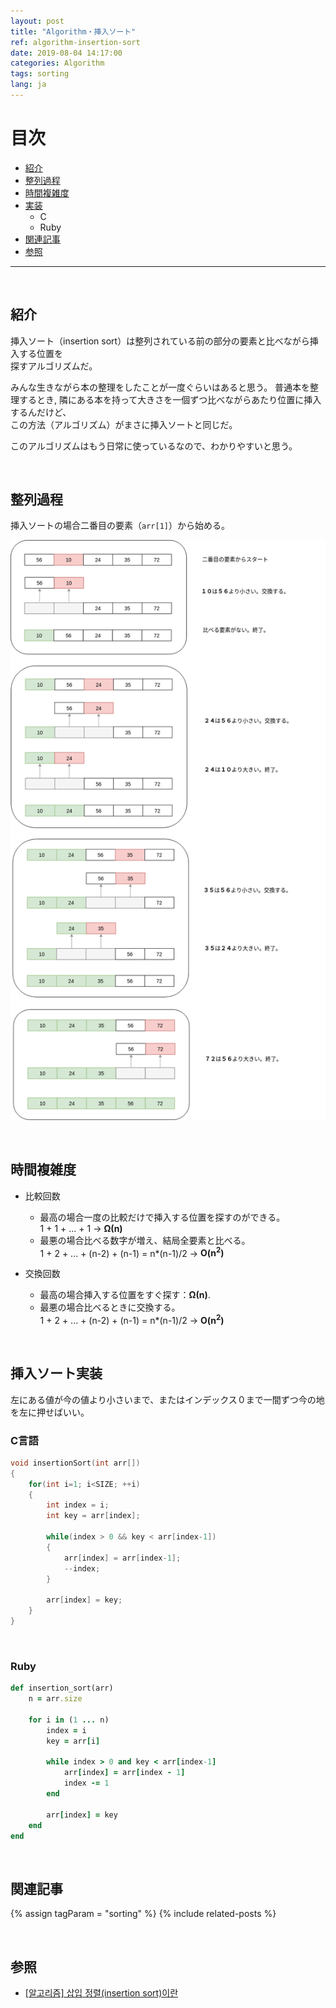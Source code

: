 ```yaml
---
layout: post
title: "Algorithm・挿入ソート"
ref: algorithm-insertion-sort
date: 2019-08-04 14:17:00
categories: Algorithm
tags: sorting
lang: ja
---
```


# 目次
- [紹介](#concept)
- [整列過程](#example)
- [時間複雑度](#timecomp)
- [実装](#imp)
  * C
  * Ruby
- [関連記事](#related)	
- [参照](#ref)
<hr />
<br />

## 紹介 <a id="concept"></a>
挿入ソート（insertion sort）は整列されている前の部分の要素と比べながら挿入する位置を<br>
探すアルゴリズムだ。

みんな生きながら本の整理をしたことが一度ぐらいはあると思う。
普通本を整理するとき, 隣にある本を持って大きさを一個ずつ比べながらあたり位置に挿入するんだけど、<br>
この方法（アルゴリズム）がまさに挿入ソートと同じだ。

このアルゴリズムはもう日常に使っているなので、わかりやすいと思う。

<br />

## 整列過程 <a id="example"></a>
挿入ソートの場合二番目の要素（`arr[1]`）から始める。

![insertion sort](/assets/images/algorithm/sorting/insertion_sort_ja.png)

<br />

## 時間複雑度 <a id="timecomp"></a>
 - 比較回数
   * 最高の場合一度の比較だけで挿入する位置を探すのができる。<br />
   1 + 1 + ... + 1 → **Ω(n)**
   * 最悪の場合比べる数字が増え、結局全要素と比べる。 <br />
   1 + 2 + ... + (n-2) + (n-1) = n\*(n-1)/2 → **O(n<sup>2</sup>)**

 - 交換回数
	* 最高の場合挿入する位置をすぐ探す：**Ω(n)**.
	* 最悪の場合比べるときに交換する。 <br />
   1 + 2 + ... + (n-2) + (n-1) = n\*(n-1)/2 →  **O(n<sup>2</sup>)**

<br />

## 挿入ソート実装 <a id="imp"></a>
左にある値が今の値より小さいまで、またはインデックス０まで一間ずつ今の地を左に押せばいい。

### C言語
```c
void insertionSort(int arr[])
{
	for(int i=1; i<SIZE; ++i)
	{
		int index = i;
		int key = arr[index];

		while(index > 0 && key < arr[index-1])
		{
			arr[index] = arr[index-1];
			--index;
		}

		arr[index] = key;
	}
}
```

<br />

### Ruby
```ruby
def insertion_sort(arr)
    n = arr.size

    for i in (1 ... n)
        index = i
        key = arr[i]

        while index > 0 and key < arr[index-1]
            arr[index] = arr[index - 1]
            index -= 1
        end

        arr[index] = key
    end
end
```

<br />

## 関連記事  <a id="related"></a>
{% assign tagParam = "sorting" %}
{% include related-posts %}

<br />

## 参照 <a id="ref"></a>
- [[알고리즘] 삽입 정렬(insertion sort)이란](https://gmlwjd9405.github.io/2018/05/06/algorithm-insertion-sort.html)
